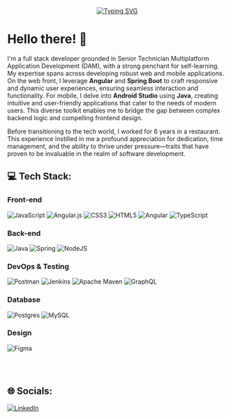 <div align=center>
<a href="https://git.io/typing-svg"><img src="https://readme-typing-svg.herokuapp.com?font=Fira+Code&duration=3000&pause=1500&color=82AAFF&random=false&width=435&lines=Hello!+%F0%9F%91%8B+I%E2%80%99m+Lionel+Juarez;Full+Stack+Developer+Web%F0%9F%92%BB-+Mobile%F0%9F%93%B1;Always+in+learning+mode%F0%9F%93%9A" alt="Typing SVG" /></a>
</div>

# Hello there! 👋

I'm a full stack developer grounded in Senior Technician Multiplatform Application Development (DAM), with a strong penchant for self-learning. My expertise spans across developing robust web and mobile applications. On the web front, I leverage **Angular** and **Spring Boot** to craft responsive and dynamic user experiences, ensuring seamless interaction and functionality. For mobile, I delve into **Android Studio** using **Java**, creating intuitive and user-friendly applications that cater to the needs of modern users. This diverse toolkit enables me to bridge the gap between complex backend logic and compelling frontend design.

Before transitioning to the tech world, I worked for 6 years in a restaurant. This experience instilled in me a profound appreciation for dedication, time management, and the ability to thrive under pressure—traits that have proven to be invaluable in the realm of software development.


## 💻 Tech Stack:

### Front-end
![JavaScript](https://img.shields.io/badge/javascript-%23323330.svg?style=for-the-badge&logo=javascript&logoColor=%23F7DF1E) 
![Angular.js](https://img.shields.io/badge/angular.js-%23E23237.svg?style=for-the-badge&logo=angularjs&logoColor=white) 
![CSS3](https://img.shields.io/badge/css3-%231572B6.svg?style=for-the-badge&logo=css3&logoColor=white) 
![HTML5](https://img.shields.io/badge/html5-%23E34F26.svg?style=for-the-badge&logo=html5&logoColor=white) 
![Angular](https://img.shields.io/badge/angular-%23DD0031.svg?style=for-the-badge&logo=angular&logoColor=white) 
![TypeScript](https://img.shields.io/badge/typescript-%23007ACC.svg?style=for-the-badge&logo=typescript&logoColor=white)

### Back-end
![Java](https://img.shields.io/badge/java-%23ED8B00.svg?style=for-the-badge&logo=openjdk&logoColor=white) 
![Spring](https://img.shields.io/badge/spring-%236DB33F.svg?style=for-the-badge&logo=spring&logoColor=white) 
![NodeJS](https://img.shields.io/badge/node.js-6DA55F?style=for-the-badge&logo=node.js&logoColor=white)

### DevOps & Testing
![Postman](https://img.shields.io/badge/Postman-FF6C37?style=for-the-badge&logo=postman&logoColor=white) 
![Jenkins](https://img.shields.io/badge/jenkins-%232C5263.svg?style=for-the-badge&logo=jenkins&logoColor=white) 
![Apache Maven](https://img.shields.io/badge/Apache%20Maven-C71A36?style=for-the-badge&logo=Apache%20Maven&logoColor=white)
![GraphQL](https://img.shields.io/badge/-GraphQL-E10098?style=for-the-badge&logo=graphql&logoColor=white)


### Database
![Postgres](https://img.shields.io/badge/postgres-%23316192.svg?style=for-the-badge&logo=postgresql&logoColor=white) 
![MySQL](https://img.shields.io/badge/mysql-%2300000f.svg?style=for-the-badge&logo=mysql&logoColor=white)

### Design
![Figma](https://img.shields.io/badge/figma-%23F24E1E.svg?style=for-the-badge&logo=figma&logoColor=white)

<br><br>

## 🌐 Socials:
[![LinkedIn](https://img.shields.io/badge/LinkedIn-%230077B5.svg?logo=linkedin&logoColor=white)](https://linkedin.com/in/https://www.linkedin.com/in/lioneljuarez/) 
<br><br>
